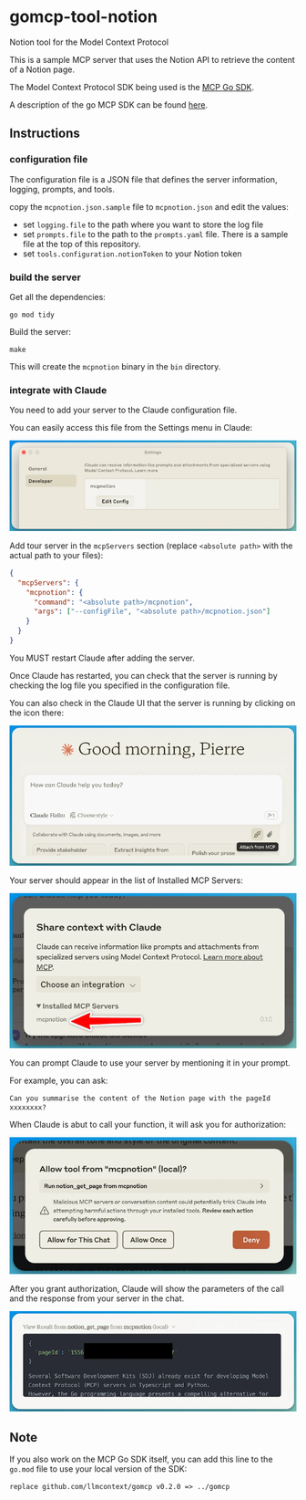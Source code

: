 # gomcp-tool-notion

Notion tool for the Model Context Protocol

This is a sample MCP server that uses the Notion API to retrieve the content of a Notion page.

The Model Context Protocol SDK being used is the [MCP Go SDK](https://github.com/llmcontext/gomcp).

A description of the go MCP SDK can be found [here](https://pcarion.com/blog/go_model_context_protocol/).

## Instructions

### configuration file

The configuration file is a JSON file that defines the server information, logging, prompts, and tools.

copy the `mcpnotion.json.sample` file to `mcpnotion.json` and edit the values:
* set `logging.file` to the path where you want to store the log file
* set `prompts.file` to the path to the `prompts.yaml` file. There is a sample file at the top of this repository.
* set `tools.configuration.notionToken` to your Notion token

### build the server

Get all the dependencies:
```
go mod tidy
```

Build the server:
```
make
```

This will create the `mcpnotion` binary in the `bin` directory.

### integrate with Claude

You need to add your server to the Claude configuration file.

You can easily access this file from the Settings menu in Claude:

![Claude Settings](./docs/claude-settings.png)

Add tour server in the `mcpServers` section (replace `<absolute path>` with the actual path to your files):

```json
{
  "mcpServers": {
    "mcpnotion": {
      "command": "<absolute path>/mcpnotion",
      "args": ["--configFile", "<absolute path>/mcpnotion.json"]
    }
  }
}
```

You MUST restart Claude after adding the server.

Once Claude has restarted, you can check that the server is running by checking the log file you specified in the configuration file.

You can also check in the Claude UI that the server is running by clicking on the icon there:

![Claude Servers](./docs/claude-servers.png)

Your server should appear in the list of Installed MCP Servers:

![Claude Servers](./docs/claude-servers-running.png)

You can prompt Claude to use your server by mentioning it in your prompt.

For example, you can ask:

```
Can you summarise the content of the Notion page with the pageId xxxxxxxx?
```

When Claude is abut to call your function, it will ask you for authorization:

![Claude Authorization](./docs/claude-authorization.png)

After you grant authorization, Claude will show the parameters of the call and the response from your server in the chat.

![Claude Response](./docs/claude-response.png)


## Note

If you also work on the MCP Go SDK itself, you can add this line to the `go.mod` file to use your local version of the SDK:

```
replace github.com/llmcontext/gomcp v0.2.0 => ../gomcp
```
